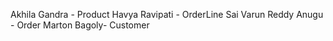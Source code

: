Akhila Gandra - Product
Havya Ravipati - OrderLine
Sai Varun Reddy Anugu  - Order
Marton Bagoly- Customer

